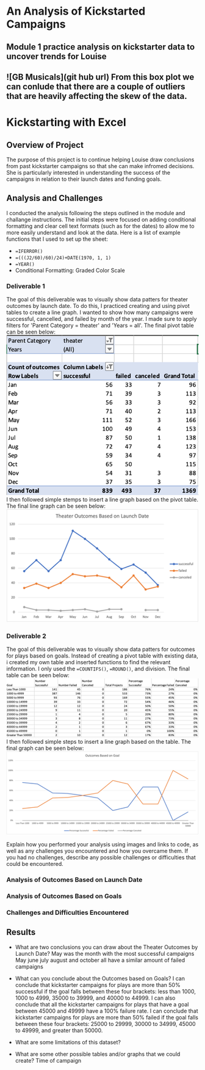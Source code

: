 # An Analysis of Kickstarted Campaigns
## Module 1 practice analysis on kickstarter data to uncover trends for Louise
![GB Musicals](git hub url)
From this box plot we can conlude that there are a couple of outliers that are heavily affecting the skew of the data. 
----------
# Kickstarting with Excel

## Overview of Project 
The purpose of this project is to continue helping Louise draw conclusions from past kickstarter campaigns so that she can make infromed decisions. She is particularly interested in understanding the success of the campaigns in relation to their launch dates and funding goals. 

## Analysis and Challenges 
I conducted the analysis following the steps outlined in the module and challange instructions. The initial steps were focused on adding conditional formatting and clear cell text formats (such as for the dates) to allow me to more easily understand and look at the data. Here is a list of example functions that I used to set up the sheet: 
- `=IFERROR()`
- `=(((J2/60)/60)/24)+DATE(1970, 1, 1)`
- `=YEAR()`
- Conditional Formatting: Graded Color Scale 
### Deliverable 1 
The goal of this deliverable was to visually show data patters for theater outcomes by launch date. To do this, I practiced creating and using pivot tables to create a line graph. I wanted to show how many campaigns were successful, cancelled, and failed by month of the year. I made sure to apply filters for 'Parent Category = theater' and 'Years = all'. The final pivot table can be seen below: 
![Pivot Table](https://github.com/andreabassetti/kickstarter-analysis/blob/main/png/Pivot%20Table.png)
I then followed simple stemps to insert a line graph based on the pivot table. The final line graph can be seen below: 
![Theater_Outcomes_vs_Launch](https://github.com/andreabassetti/kickstarter-analysis/blob/main/png/Theater_Outcomes_vs_Launch.png)
### Deliverable 2
The goal of this deliverable was to visually show data patters for outcomes for plays based on goals. Instead of creating a pivot table with existing data, i created my own table and inserted functions to find the relevant information. I only used the `=COUNTIFS()`, `=ROUND()`, and division. The final table can be seen below:
![Table 2](https://github.com/andreabassetti/kickstarter-analysis/blob/main/png/Table%202.png)
I then followed simple steps to insert a line graph based on the table. The final graph can be seen below: 
![Outcomes_vs_Goals](https://github.com/andreabassetti/kickstarter-analysis/blob/main/png/Outcomes_vs_Goals.png)

Explain how you performed your analysis using images and links to code, as well as any challenges you encountered and how you overcame them. If you had no challenges, describe any possible challenges or difficulties that could be encountered.

### Analysis of Outcomes Based on Launch Date

### Analysis of Outcomes Based on Goals

### Challenges and Difficulties Encountered

## Results

- What are two conclusions you can draw about the Theater Outcomes by Launch Date?
May was the month with the most successful campaigns
May june july august and october all have a similar amount of failed campaigns 

- What can you conclude about the Outcomes based on Goals?
I can conclude that kickstarter campaigns for plays are more than 50% successful if the goal falls between these four brackets: less than 1000, 1000 to 4999, 35000 to 39999, and 40000 to 44999. 
I can also conclude that all the kickstarter campaigns for plays that have a goal between 45000 and 49999 have a 100% failure rate. 
I can conclude that kickstarter campaigns for plays are more than 50% failed if the goal falls between these four brackets: 25000 to 29999, 30000 to 34999, 45000 to 49999, and greater than 50000. 

- What are some limitations of this dataset?


- What are some other possible tables and/or graphs that we could create?
Time of campaign 
